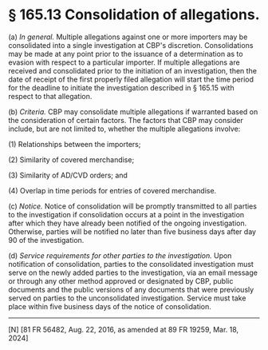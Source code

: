 # § 165.13   Consolidation of allegations.

(a) *In general.* Multiple allegations against one or more importers may be consolidated into a single investigation at CBP's discretion. Consolidations may be made at any point prior to the issuance of a determination as to evasion with respect to a particular importer. If multiple allegations are received and consolidated prior to the initiation of an investigation, then the date of receipt of the first properly filed allegation will start the time period for the deadline to initiate the investigation described in § 165.15 with respect to that allegation.


(b) *Criteria.* CBP may consolidate multiple allegations if warranted based on the consideration of certain factors. The factors that CBP may consider include, but are not limited to, whether the multiple allegations involve:


(1) Relationships between the importers;


(2) Similarity of covered merchandise;


(3) Similarity of AD/CVD orders; and


(4) Overlap in time periods for entries of covered merchandise.


(c) *Notice.* Notice of consolidation will be promptly transmitted to all parties to the investigation if consolidation occurs at a point in the investigation after which they have already been notified of the ongoing investigation. Otherwise, parties will be notified no later than five business days after day 90 of the investigation.


(d) *Service requirements for other parties to the investigation.* Upon notification of consolidation, parties to the consolidated investigation must serve on the newly added parties to the investigation, via an email message or through any other method approved or designated by CBP, public documents and the public versions of any documents that were previously served on parties to the unconsolidated investigation. Service must take place within five business days of the notice of consolidation.



---

[N] [81 FR 56482, Aug. 22, 2016, as amended at 89 FR 19259, Mar. 18, 2024]










